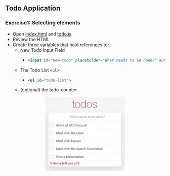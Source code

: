 
## Todo Application


### Exercise1: Selecting elements
* Open [index.html](../index.html) and [todo.js](../assets/scripts/todo.js)
* Review the HTML
* Create three variables that hold references to:
  * New Todo Input Field
    * ```html
      <input id="new-todo" placeholder="What needs to be done?" autofocus>
      ```
  * The Todo List `<ul>`
    * ```html
      <ul id="todo-list">
      ```
  * (optional) the todo-counter

<div style="align-items: center;">
  <img src="todoapp.png" style="display: block;
  margin-left: auto;
  margin-right: auto;
  width: 50%;" />
</div>